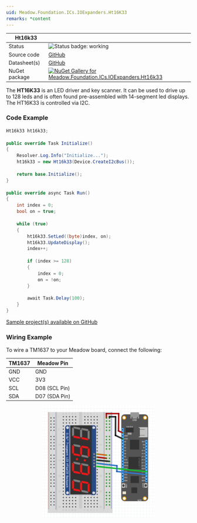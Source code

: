 ```yaml
---
uid: Meadow.Foundation.ICs.IOExpanders.Ht16K33
remarks: *content
---
```


| Ht16k33 | |
|--------|--------|
| Status | <img src="https://img.shields.io/badge/Working-brightgreen" style="width: auto; height: -webkit-fill-available;" alt="Status badge: working" /> |
| Source code | [GitHub](https://github.com/WildernessLabs/Meadow.Foundation/tree/main/Source/Meadow.Foundation.Peripherals/ICs.IOExpanders.Ht16k33) |
| Datasheet(s) | [GitHub](https://github.com/WildernessLabs/Meadow.Foundation/tree/main/Source/Meadow.Foundation.Peripherals/ICs.IOExpanders.Ht16k33/Datasheet) |
| NuGet package | <a href="https://www.nuget.org/packages/Meadow.Foundation.ICs.IOExpanders.Ht16k33/" target="_blank"><img src="https://img.shields.io/nuget/v/Meadow.Foundation.ICs.IOExpanders.Ht16k33.svg?label=Meadow.Foundation.ICs.IOExpanders.Ht16k33" alt="NuGet Gallery for Meadow.Foundation.ICs.IOExpanders.Ht16k33" /></a> |

The **HT16K33** is an LED driver and key scanner. It can be used to drive up to 128 leds and is often found pre-assembled with 14-segment led displays. The HT16K33 is controlled via I2C.

### Code Example

```csharp
Ht16k33 ht16k33;

public override Task Initialize()
{
    Resolver.Log.Info("Initialize...");
    ht16k33 = new Ht16k33(Device.CreateI2cBus());

    return base.Initialize();
}

public override async Task Run()
{
    int index = 0;
    bool on = true;

    while (true)
    {
        ht16k33.SetLed((byte)index, on);
        ht16k33.UpdateDisplay();
        index++;

        if (index >= 128)
        {
            index = 0;
            on = !on;
        }

        await Task.Delay(100);
    }
}

```

[Sample project(s) available on GitHub](https://github.com/WildernessLabs/Meadow.Foundation/tree/main/Source/Meadow.Foundation.Peripherals/ICs.IOExpanders.Ht16k33/Samples/Ht16k33_Sample)

### Wiring Example

 To wire a TM1637 to your Meadow board, connect the following:

| TM1637  | Meadow Pin    |
|---------|---------------|
| GND     | GND           |
| VCC     | 3V3           |
| SCL     | D08 (SCL Pin) |
| SDA     | D07 (SDA Pin) |

<img src="../../API_Assets/Meadow.Foundation.ICs.IOExpanders.HT16K33/Ht16K33_Fritzing.png" 
    style="width: 60%; display: block; margin-left: auto; margin-right: auto;" />




